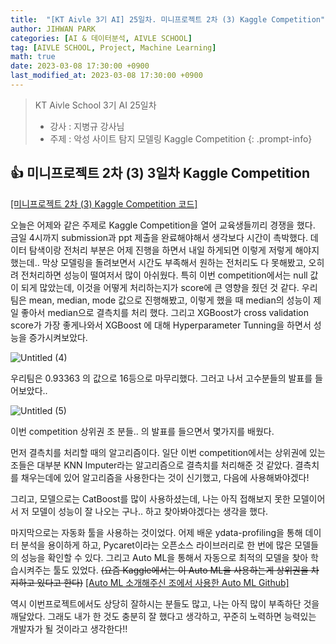 ```yaml
---
title:  "[KT Aivle 3기 AI] 25일차. 미니프로젝트 2차 (3) Kaggle Competition"
author: JIHWAN PARK
categories: [AI & 데이터분석, AIVLE SCHOOL]
tag: [AIVLE SCHOOL, Project, Machine Learning]
math: true
date: 2023-03-08 17:30:00 +0900
last_modified_at: 2023-03-08 17:30:00 +0900
---
```

> KT Aivle School 3기 AI 25일차 
> - 강사 : 지병규 강사님
> - 주제 : 악성 사이트 탐지 모델링 Kaggle Competition
{: .prompt-info}

## 👍 미니프로젝트 2차 (3) 3일차 Kaggle Competition

<a href='https://github.com/Jihwan98/aivle_school/tree/main/2023.03.08_%EB%AF%B8%EB%8B%88%ED%94%84%EB%A1%9C%EC%A0%9D%ED%8A%B8%202%EC%B0%A8%20(2-2)%20Kaggle' target='_blank'>[미니프로젝트 2차 (3) Kaggle Competition 코드]</a>

오늘은 어제와 같은 주제로 Kaggle Competition을 열어 교육생들끼리 경쟁을 했다. 금일 4시까지 submission과 ppt 제출을 완료해야해서 생각보다 시간이 촉박했다. 데이터 탐색이랑 전처리 부분은 어제 진행을 하면서 내일 하게되면 이렇게 저렇게 해야지 했는데.. 막상 모델링을 돌려보면서 시간도 부족해서 원하는 전처리도 다 못해봤고, 오히려 전처리하면 성능이 떨여저서 많이 아쉬웠다. 특히 이번 competition에서는 null 값이 되게 많았는데, 이것을 어떻게 처리하는지가 score에 큰 영향을 줬던 것 같다. 우리 팀은 mean, median, mode 값으로 진행해봤고, 이렇게 했을 때 median의 성능이 제일 좋아서 median으로 결측치를 처리 했다. 그리고 XGBoost가 cross validation score가 가장 좋게나와서 XGBoost 에 대해 Hyperparameter Tunning을 하면서 성능을 증가시켜보았다.

![Untitled (4)](https://user-images.githubusercontent.com/76936390/223662221-6bc955bf-2803-423f-9309-38de7477b6e8.png)

우리팀은 0.93363 의 값으로 16등으로 마무리했다. 그러고 나서 고수분들의 발표를 들어보았다..

![Untitled (5)](https://user-images.githubusercontent.com/76936390/223662514-17ce9a2a-d033-4a90-be9b-c29ee78a43bd.png)

이번 competition 상위권 조 분들.. 의 발표를 들으면서 몇가지를 배웠다. 

먼저 결측치를 처리할 때의 알고리즘이다. 일단 이번 competition에서는 상위권에 있는 조들은 대부분 KNN Imputer라는 알고리즘으로 결측치를 처리해준 것 같았다. 결측치를 채우는데에 있어 알고리즘을 사용한다는 것이 신기했고, 다음에 사용해봐야겠다! 

그리고, 모델으로는 CatBoost를 많이 사용하셨는데, 나는 아직 접해보지 못한 모델이어서 저 모델이 성능이 잘 나오는 구나.. 하고 찾아봐야겠다는 생각을 했다.

마지막으로는 자동화 툴을 사용하는 것이었다. 어제 배운 ydata-profiling을 통해 데이터 분석을 용이하게 하고, Pycaret이라는 오픈소스 라이브러리로 한 번에 많은 모델들의 성능을 확인할 수 있다. 그리고 Auto ML을 통해서 자동으로 최적의 모델을 찾아 학습시켜주는 툴도 있었다. ~~(요즘 Kaggle에서는 이 Auto ML을 사용하는게 상위권을 차지하고 있다고 한다)~~ <a href='https://github.com/mljar/mljar-supervised' target='_blank'>[Auto ML 소개해주신 조에서 사용한 Auto ML Github]</a>

역시 이번프로젝트에서도 상당히 잘하시는 분들도 많고, 나는 아직 많이 부족하단 것을 깨달았다. 그래도 내가 한 것도 충분히 잘 했다고 생각하고, 꾸준히 노력하면 능력있는 개발자가 될 것이라고 생각한다!!
